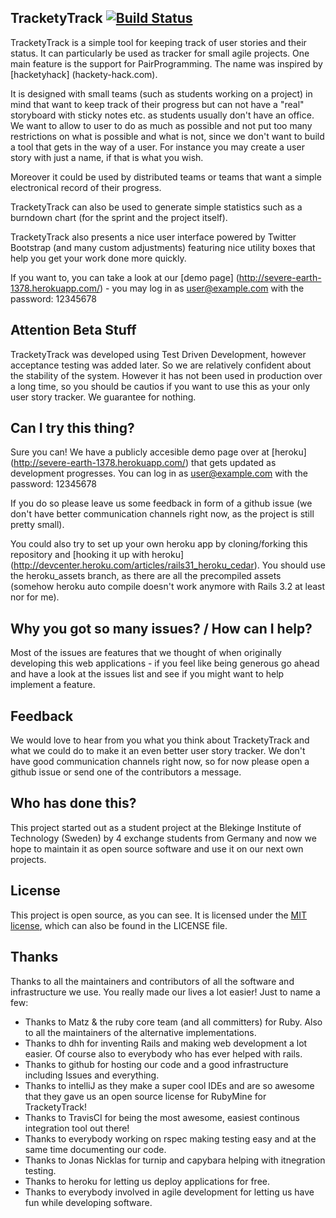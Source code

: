 ## TracketyTrack [![Build Status](https://secure.travis-ci.org/PragTob/TracketyTrack.png)](http://travis-ci.org/PragTob/TracketyTrack)
TracketyTrack is a simple tool for keeping track of user stories and their status. It can particularly be used as tracker for small agile projects. One main feature is the support for PairProgramming. The name was inspired by [hacketyhack] (hackety-hack.com).

It is designed with small teams (such as students working on a project) in mind that want to keep track of their progress but can not have a "real" storyboard with sticky notes etc. as students usually don't have an office. We want to allow to user to do as much as possible and not put too many restrictions on what is possible and what is not, since we don't want to build a tool that gets in the way of a user. For instance you may create a user story with just a name, if that is what you wish.

Moreover it could be used by distributed teams or teams that want a simple electronical record of their progress.

TracketyTrack can also be used to generate simple statistics such as a burndown chart (for the sprint and the project itself).

TracketyTrack also presents a nice user interface powered by Twitter Bootstrap (and many custom adjustments) featuring nice utility boxes that help you get your work done more quickly.

If you want to, you can take a look at our [demo page] (http://severe-earth-1378.herokuapp.com/) - you may log in as user@example.com with the password: 12345678

## Attention Beta Stuff
TracketyTrack was developed using Test Driven Development, however acceptance testing was added later. So we are relatively confident about the stability of the system. However it has not been used in production over a long time, so you should be cautios if you want to use this as your only user story tracker. We guarantee for nothing.

## Can I try this thing?
Sure you can! We have a publicly accesible demo page over at [heroku] (http://severe-earth-1378.herokuapp.com/) that gets updated as development progresses. You can log in as user@example.com with the password: 12345678

If you do so please leave us some feedback in form of a github issue (we don't have better communication channels right now, as the project is still pretty small).

You could also try to set up your own heroku app by cloning/forking this repository and [hooking it up with heroku] (http://devcenter.heroku.com/articles/rails31_heroku_cedar). You should use the heroku_assets branch, as there are all the precompiled assets (somehow heroku auto compile doesn't work anymore with Rails 3.2 at least nor for me).

## Why you got so many issues? / How can I help?
Most of the issues are features that we thought of when originally developing this web applications - if you feel like being generous go ahead and have a look at the issues list and see if you might want to help implement a feature.

## Feedback
We would love to hear from you what you think about TracketyTrack and what we could do to make it an even better user story tracker. We don't have good communication channels right now, so for now please open a github issue or send one of the contributors a message.

## Who has done this?
This project started out as a student project at the Blekinge Institute of Technology (Sweden) by 4 exchange students from Germany and now we hope to maintain it as open source software and use it on our next own projects.

## License
This project is open source, as you can see. It is licensed under the [MIT license](http://www.opensource.org/licenses/MIT), which can also be found in the LICENSE file.

## Thanks
Thanks to all the maintainers and contributors of all the software and infrastructure we use. You really made our lives a lot easier! Just to name a few:

* Thanks to Matz & the ruby core team (and all committers) for Ruby. Also to all the maintainers of the alternative implementations.
* Thanks to dhh for inventing Rails and making web development a lot easier. Of course also to everybody who has ever helped with rails.
* Thanks to github for hosting our code and a good infrastructure including Issues and everything.
* Thanks to intelliJ as they make a super cool IDEs and are so awesome that they gave us an open source license for RubyMine for TracketyTrack!
* Thanks to TravisCI for being the most awesome, easiest continous integration tool out there!
* Thanks to everybody working on rspec making testing easy and at the same time documenting our code.
* Thanks to Jonas Nicklas for turnip and capybara helping with itnegration testing.
* Thanks to heroku for letting us deploy applications for free.
* Thanks to everybody involved in agile development for letting us have fun while developing software.

